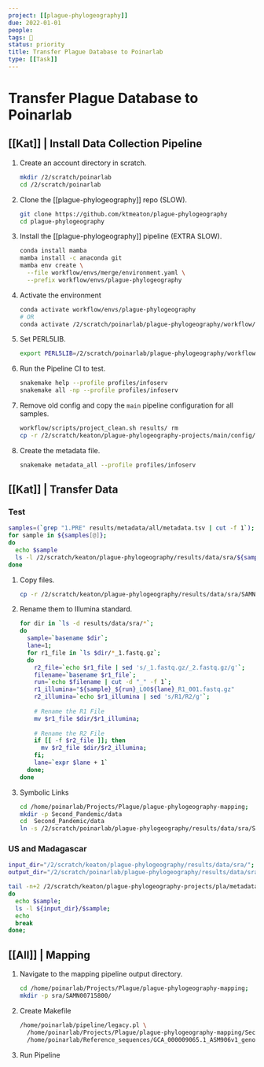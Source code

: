```yaml
---
project: [[plague-phylogeography]]
due: 2022-01-01
people:
tags: 🧨
status: priority
title: Transfer Plague Database to Poinarlab
type: [[Task]]
---
```


# Transfer Plague Database to Poinarlab

## [[Kat]] | Install Data Collection Pipeline

1. Create an account directory in scratch.
	```bash
	mkdir /2/scratch/poinarlab
	cd /2/scratch/poinarlab
	```
1. Clone the [[plague-phylogeography]] repo (SLOW).
	```bash
	git clone https://github.com/ktmeaton/plague-phylogeography
	cd plague-phylogeography
	```
1. Install the [[plague-phylogeography]] pipeline (EXTRA SLOW).
	```bash
	conda install mamba
	mamba install -c anaconda git
	mamba env create \
	  --file workflow/envs/merge/environment.yaml \
	  --prefix workflow/envs/plague-phylogeography
	```
1. Activate the environment
	```bash
	conda activate workflow/envs/plague-phylogeography
	# OR
	conda activate /2/scratch/poinarlab/plague-phylogeography/workflow/envs/plague-phylogeography
	```
1. Set PERL5LIB.
	```bash
	export PERL5LIB=/2/scratch/poinarlab/plague-phylogeography/workflow/envs/plague-phylogeography/lib/site_perl/5.26.2/:$PERL5LIB
	```
1. Run the Pipeline CI to test.
	```bash
	snakemake help --profile profiles/infoserv
	snakemake all -np --profile profiles/infoserv
	```
1. Remove old config and copy the `main` pipeline configuration for all samples.
	```bash
	workflow/scripts/project_clean.sh results/ rm
	cp -r /2/scratch/keaton/plague-phylogeography-projects/main/config/ results/
	```
1. Create the metadata file.
	```bash
	snakemake metadata_all --profile profiles/infoserv
	```

## [[Kat]] | Transfer Data

### Test

```bash
samples=(`grep "1.PRE" results/metadata/all/metadata.tsv | cut -f 1`);
for sample in ${samples[@]};
do
  echo $sample
  ls -l /2/scratch/keaton/plague-phylogeography/results/data/sra/${sample}
done
```

1. Copy files.
	```bash
	cp -r /2/scratch/keaton/plague-phylogeography/results/data/sra/SAMN00715800/ results/data/sra/;
	```
1. Rename them to Illumina standard.
	```bash
	for dir in `ls -d results/data/sra/*`;
	do
	  sample=`basename $dir`;
	  lane=1;
	  for r1_file in `ls $dir/*_1.fastq.gz`;
	  do
		r2_file=`echo $r1_file | sed 's/_1.fastq.gz/_2.fastq.gz/g'`;	  
	    filename=`basename $r1_file`;
		run=`echo $filename | cut -d "_" -f 1`;
	    r1_illumina="${sample}_${run}_L00${lane}_R1_001.fastq.gz"
		r2_illumina=`echo $r1_illumina | sed 's/R1/R2/g'`;
		
		# Rename the R1 File
		mv $r1_file $dir/$r1_illumina;
		
		# Rename the R2 File
		if [[ -f $r2_file ]]; then
		  mv $r2_file $dir/$r2_illumina;
		fi;
	    lane=`expr $lane + 1`		
	  done;
	done

	```

1. Symbolic Links
	```bash
	cd /home/poinarlab/Projects/Plague/plague-phylogeography-mapping;
	mkdir -p Second_Pandemic/data
	cd  Second_Pandemic/data
	ln -s /2/scratch/poinarlab/plague-phylogeography/results/data/sra/SAMN00715800 Sample_SAMN00715800
	```

### US and Madagascar

```bash
input_dir="/2/scratch/keaton/plague-phylogeography/results/data/sra/";
output_dir="/2/scratch/poinarlab/plague-phylogeography/results/data/sra/";

tail -n+2 /2/scratch/keaton/plague-phylogeography-projects/pla/metadata/all/metadata.tsv | grep -v "Reference" | cut -f 1 | while read sample;
do
  echo $sample;
  ls -l ${input_dir}/$sample;
  echo 
  break
done;
```

## [[All]] | Mapping

1. Navigate to the mapping pipeline output directory.
	```bash
	cd /home/poinarlab/Projects/Plague/plague-phylogeography-mapping;
	mkdir -p sra/SAMN00715800/
	```
1. Create Makefile
	```bash
	/home/poinarlab/pipeline/legacy.pl \
	  /home/poinarlab/Projects/Plague/plague-phylogeography-mapping/Second_Pandemic/data \
	  /home/poinarlab/Reference_sequences/GCA_000009065.1_ASM906v1_genomic.fna > Second_Pandemic.mk
	```
1. Run Pipeline
	```bash
	```

